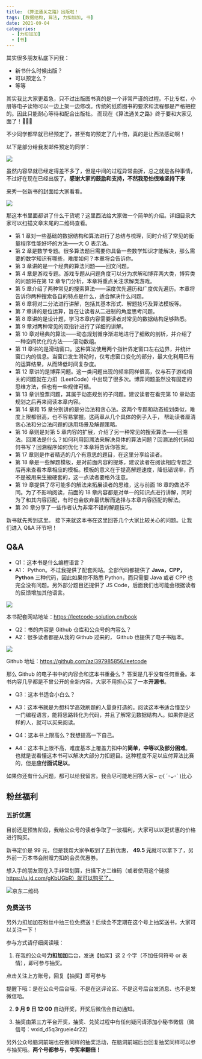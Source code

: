 ```yaml
---
title: 《算法通关之路》出版啦！
tags: [数据结构, 算法, 力扣加加, 书]
date: 2021-09-04
categories:
  - [力扣加加]
  - [书]
---
```


其实很多朋友私底下问我：

- 新书什么时候出版？
- 可以预定么？
- 等等

其实我比大家更着急，只不过出版图书真的是一个非常严谨的过程。不比专栏，小册等电子读物可以一边上架一边修改。传统的纸质图书的要求和流程都是严格把控的。因此只能耐心等待和配合出版社。 而现在《算法通关之路》终于要和大家见面了！🌹🌹🌹

<!-- more -->

不少同学都早就已经预定了，甚至有的预定了几十倍，真的是让西法感动啊！

以下是部分给我发邮件预定的同学：

![](https://tva1.sinaimg.cn/large/008i3skNly1gu39armuayj60u01fr10k02.jpg)

虽然内容早就已经定得差不多了，但是中间的过程异常曲折，总之就是各种事情，不过好在现在已经出版了。**感谢大家的鼓励和支持，不然我恐怕很难坚持下来**

来秀一张新书的封面给大家看看。

![](https://tva1.sinaimg.cn/large/008i3skNly1gu39d1zb7qj622g0u013a02.jpg)

那这本书里面都讲了什么干货呢？这里西法给大家做一个简单的介绍。详细目录大家可以扫描文章末尾的二维码查看。

- 第 1 章对一些基础的数据结构和算法进行了总结与梳理，同时介绍了常见的衡量程序性能好坏的方法——大 O 表示法。
- 第 2 章是数学专题。很多算法题目需要你具备一些数学知识才能解决，那么需要的数学知识有哪些，难度如何？本章将会告诉你。
- 第 3 章讲的是一个经典的算法问题——回文问题。
- 第 4 章是游戏专题。游戏专题从问题角度可以分为求解和博弈两大类，博弈类的问题将在第 12 章专门分析，本章将重点关注求解类游戏。
- 第 5 章介绍了两种常见的搜索算法——深度优先遍历和广度优先遍历。本章将告诉你两种搜索各自的特点是什么，适合解决什么问题。
- 第 6 章将对二分法进行讲解，包括其基本形式、解题技巧及算法模板等。
- 第 7 章讲的是位运算，旨在让读者从二进制的角度思考问题。
- 第 8 章讲的是设计题，学习本章内容需要读者对常见的数据结构足够熟悉。
- 第 9 章对两种常见的双指针进行了详细的讲解。
- 第 10 章对经典的算法——动态规划循序渐进地进行了细致的剖析，并介绍了一种空间优化的方法——滚动数组。
- 第 11 章讲的是滑动窗口。这种算法使用两个指针界定窗口左右边界，并统计窗口内的信息。当窗口发生滑动时，仅考虑窗口变化的部分，最大化利用已有的运算结果，从而降低时间复杂度。
- 第 12 章讲的是博弈问题。这一类问题出现的频率同样很高，仅与石子游戏相关的问题就在力扣（LeetCode）中出现了很多次。博弈问题虽然没有固定的思维方法，但也有一些规律可循。
- 第 13 章讲股票问题，其属于动态规划的子问题。建议读者在看完第 10 章动态规划之后再来阅读本章内容。
- 第 14 章和 15 章分别讲的是分治法和贪心法。这两个专题和动态规划类似，难度上限都很高，也不容易掌握。这两章从几个具体的例子入手， 帮助读者厘清贪心法和分治法问题的适用场景及解题策略。
- 第 16 章则是对第 5 章内容的扩展，介绍了另一种常见的搜索算法——回溯法。回溯法是什么？如何利用回溯法来解决具体的算法问题？回溯法的代码如何书写？回溯程序如何优化？本章将告诉你答案。
- 第 17 章则是作者精选的几个有意思的题目，在这里分享给读者。
- 第 18 章是一些解题模板，是对前面内容的提炼，建议读者在阅读相应专题之后再来查看本章相应的模板。模板的意义在于提高解题速度，降低错误率，而不是被用来生搬硬套的，这一点读者要格外注意。
- 第 19 章提供了尽可能多的解法来拓展读者的思维，这与前面 18 章的做法不同。为了不影响阅读，前面的 18 章内容都是对单一的知识点进行讲解，同时为了和其内容匹配，有时也会放弃最优解而选择与本章内容匹配的解法。
- 第 20 章分享了一些作者认为非常不错的解题技巧。

新书就先秀到这里。 接下来就这本书在这里回答几个大家比较关心的问题。让我们进入 Q&A 环节吧！

## Q&A

- Q1：这本书是什么编程语言？
- A1： Python。不过我提供了配套网站。全部代码都提供了 **Java，CPP，Python** 三种代码，因此如果你不熟悉 Python，而只需要 Java 或者 CPP 也完全没有问题。另外部分题目还提供了 JS Code，后面我们也可能会根据读者的反馈增加其他语言。

![](https://tva1.sinaimg.cn/large/008i3skNly1gu3ej991zjj61de0u00uu02.jpg)

本书配套网站地址：https://leetcode-solution.cn/book

- Q2：书的内容是 Github 仓库和公众号的内容么？
- A2：很多读者都是从我的 Github 过来的， Github 也提供了电子书版本。

![](https://tva1.sinaimg.cn/large/008i3skNly1gu3eklyj87j60zx0u0jux02.jpg)

Github 地址：https://github.com/azl397985856/leetcode

那么 Github 的电子书中的内容会和这本书重叠么？ 答案是几乎没有任何重叠。本书内容几乎都是不曾公开的全新内容，大家不用担心买了一本**开源书**。

- Q3：这本书适合小白么？
- A3：这本书就是为想科学高效刷题的人量身打造的。阅读这本书适合懂至少一门编程语言，能将思路转化为代码，并且了解常见数据结构人。如果你是这样的人，就可以买来阅读。

- Q4：这本书上限高么？我想提高一下自己。
- A4：这本书上限不高，难度基本上覆盖力扣中的**简单，中等以及部分困难**。也就是说看懂这本书可以解决大部分力扣题目。这种程度不足以应付算法比赛的，但是**应付面试足以**。

如果你还有什么问题，都可以给我留言。我会尽可能地回答大家~ ღ( ´･ᴗ･` )比心

## 粉丝福利

### 五折优惠

目前还是预售阶段，我给公众号的读者争取了一波福利，大家可以以更优惠的价格进行购买。

新书定价是 99 元，但是我帮大家争取到了五折优惠， **49.5 元**就可以拿下了，另外前一万本书会附赠力扣的会员优惠券。

想入手的朋友现在入手非常划算，扫描下方二维码（或者使用这个链接 https://u.jd.com/gKbUGbR）就可以购买了。

![京东二维码](https://tva1.sinaimg.cn/large/008i3skNly1gu2biqscqwj60dw0i2dgv02.jpg)

### 免费送书

另外力扣加加在粉丝中抽三位免费送！后续会不定期在这个号上抽奖送书，大家可以关注一下！

参与方式请仔细阅读哦：

1. 在我的公众号**力扣加加**后台，发送【抽奖】这 2 个字（不加任何符号 or 表情），即可参与抽奖。

点击关注上方账号，回复【抽奖】即可参与

提醒下哦：是在公众号后台哦，不是在这评论区、不是这号后台发消息、也不是发微信哈。

2. **9 月 9 日 12:00** 自动开奖，开奖后微信会自动通知。

3. 抽奖由第三方平台开奖，抽奖、兑奖过程中有任何疑问请添加小秘书微信（微信号：wxid_d5q3rgueie4r22）

另外公众号脑洞前端也在做同样的抽奖活动，在脑洞前端后台回复抽奖同样可以参与抽奖哦。**两个号都参与，中奖率翻倍！**
